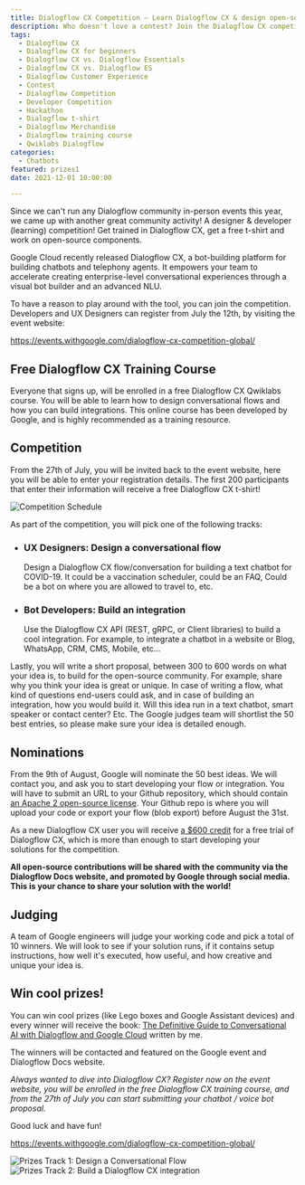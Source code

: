 ```yaml
---
title: Dialogflow CX Competition — Learn Dialogflow CX & design open-source components
description: Who doesn't love a contest? Join the Dialogflow CX competition to win cool prizes! Enroll to a free Dialogflow training course and get a free Dialogflow t-shirt.
tags:
  - Dialogflow CX
  - Dialogflow CX for beginners
  - Dialogflow CX vs. Dialogflow Essentials
  - Dialogflow CX vs. Dialogflow ES
  - Dialogflow Customer Experience
  - Contest
  - Dialogflow Competition
  - Developer Competition
  - Hackathon
  - Dialogflow t-shirt
  - Dialogflow Merchandise
  - Dialogflow training course
  - Qwiklabs Dialogflow
categories:
  - Chatbots
featured: prizes1
date: 2021-12-01 10:00:00

---
```


Since we can't run any Dialogflow community in-person events this year, we came up with another great community activity! A designer & developer (learning) competition! Get trained in Dialogflow CX, get a free t-shirt and work on open-source components.

Google Cloud recently released Dialogflow CX, a bot-building platform for building chatbots and telephony agents. It empowers your team to accelerate creating enterprise-level conversational experiences through a visual bot builder and an advanced NLU.

To have a reason to play around with the tool, you can join the competition. Developers and UX Designers can register from July the 12th, by visiting the event website: 

https://events.withgoogle.com/dialogflow-cx-competition-global/

<!--more-->

## Free Dialogflow CX Training Course
Everyone that signs up, will be enrolled in a free Dialogflow CX Qwiklabs course. You will be able to learn how to design conversational flows and how you can build integrations. This online course has been developed by Google, and is highly recommended as a training resource.

## Competition

From the 27th of July, you will be invited back to the event website, here you will be able to enter your registration details. The first 200 participants that enter their information will receive a free Dialogflow CX t-shirt!

![Competition Schedule](/images/dialogflow-competition.png)

As part of the competition, you will pick one of the following tracks:

<ul>
<li>
<h3>UX Designers: Design a conversational flow</h3>
<p>
Design a Dialogflow CX flow/conversation for building a text chatbot for COVID-19. It could be a vaccination scheduler, could be an FAQ, Could be a bot on where you are allowed to travel to, etc.
</p>
</li>
<li>
<h3>Bot Developers: Build an integration</h3>
<p>
Use the Dialogflow CX API (REST, gRPC, or Client libraries) to build a cool integration. For example, to integrate a chatbot in a website or Blog, WhatsApp, CRM, CMS, Mobile, etc...
</p>
</li>
</ul>

Lastly, you will write a short proposal, between 300 to 600 words on what your idea is, to build for the open-source community. For example, share why you think your idea is great or unique. In case of writing a flow, what kind of questions end-users could ask, and in case of building an integration, how you would build it. Will this idea run in a text chatbot, smart speaker or contact center? Etc.
The Google judges team will shortlist the 50 best entries, so please make sure your idea is detailed enough.

## Nominations

From the 9th of August, Google will nominate the 50 best ideas. We will contact you, and ask you to start developing your flow or integration. You will have to submit an URL to your Github repository, which should contain [an Apache 2 open-source license](https://www.apache.org/licenses/LICENSE-2.0). Your Github repo is where you will upload your code or export your flow (blob export) before August the 31st.

As a new Dialogflow CX user you will receive [a $600 credit](https://cloud.google.com/dialogflow/pricing?utm_source=ext&utm_medium=partner&utm_campaign=CDR_lee_aiml_dialogflow_contest_cx_&utm_content=-#cx-trial) for a free trial of Dialogflow CX, which is more than enough to start developing your solutions for the competition.

**All open-source contributions will be shared with the community via the Dialogflow Docs website, and promoted by Google through social media. This is your chance to share your solution with the world!**

## Judging

A team of Google engineers will judge your working code and pick a total of 10 winners. We will look to see if your solution runs, if it contains setup instructions, how well it's executed, how useful, and how creative and unique your idea is.

## Win cool prizes!

You can win cool prizes (like Lego boxes and Google Assistant devices) and every winner will receive the book: [The Definitive Guide to Conversational AI with Dialogflow and Google Cloud](https://www.amazon.com/Definitive-Guide-Conversational-Dialogflow-Google/dp/1484270134/ref=sr_1_1?dchild=1&keywords=the+definitive+guide+to+conversational+ai&qid=1625732877&sr=8-1) written by me.

The winners will be contacted and featured on the Google event and Dialogflow Docs website.

_Always wanted to dive into Dialogflow CX? Register now on the event website, you will be enrolled in the free Dialogflow CX training course, and from the 27th of July you can start submitting your chatbot / voice bot proposal._

Good luck and have fun!

https://events.withgoogle.com/dialogflow-cx-competition-global/

![Prizes Track 1: Design a Conversational Flow](/images/prizes1.png)
![Prizes Track 2: Build a Dialogflow CX integration](/images/prizes2.png)

<!--
<script type="application/ld+json">
    {
    "@context": "https://schema.org",
    "@type": "VideoObject",
    "name": "An introduction to Dialogflow CX",
    "description": "Dialogflow CX is a separate product that will coexist with Dialogflow Essentials. When you are an enterprise customer building a large & complex chatbot platform or contact center customer experience when data regionalization is crucial for you (because of GDPR) or your conversation requires lots of turn-taking turns and dialogue branches, Dialogflow CX is the tool to use.",
    "thumbnailUrl": [
        "https://img.youtube.com/vi/E96x7t4PmOw/default.jpg",
        "https://img.youtube.com/vi/E96x7t4PmOw/0.jpg",
        "https://img.youtube.com/vi/E96x7t4PmOw/sddefault.jpg",
        "https://img.youtube.com/vi/E96x7t4PmOw/mqdefault.jpg",
        "https://img.youtube.com/vi/E96x7t4PmOw/hqdefault.jpg",
        "https://img.youtube.com/vi/E96x7t4PmOw/maxresdefault.jpg"
        ],
    "uploadDate": "2020-11-10T08:00:00.000Z",
    "contentUrl": "https://www.leeboonstra.dev/Chatbots/dialogflow-cx-introduction/",
    "embedUrl": "https://www.youtube.com/embed/E96x7t4PmOw "
    }
</script>-->